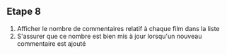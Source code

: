 ## Etape 8

1. Afficher le nombre de commentaires relatif à chaque film dans la liste
2. S'assurer que ce nombre est bien mis à jour lorsqu'un nouveau commentaire est ajouté
